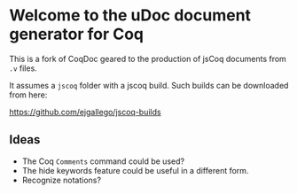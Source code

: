 # Welcome to the uDoc document generator for Coq

This is a fork of CoqDoc geared to the production of jsCoq documents from `.v` files.

It assumes a `jscoq` folder with a jscoq build. Such builds can be
downloaded from here:

https://github.com/ejgallego/jscoq-builds

## Ideas

- The Coq `Comments` command could be used?
- The hide keywords feature could be useful in a different form.
- Recognize notations?
